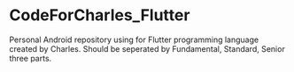 # CodeForCharles_Flutter
Personal Android repository using for Flutter programming language created by Charles.
Should be seperated by Fundamental, Standard, Senior three parts.

